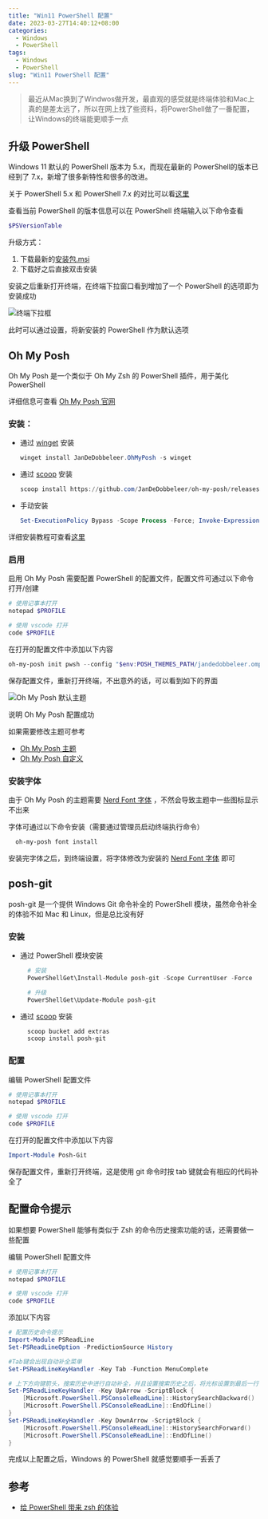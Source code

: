 ```yaml
---
title: "Win11 PowerShell 配置"
date: 2023-03-27T14:40:12+08:00
categories:
  - Windows
  - PowerShell
tags:
  - Windows
  - PowerShell
slug: "Win11 PowerShell 配置"
---
```


> 最近从Mac换到了Windwos做开发，最直观的感受就是终端体验和Mac上真的是差太远了，所以在网上找了些资料，将PowerShell做了一番配置，让Windows的终端能更顺手一点

## 升级 PowerShell

Windows 11 默认的 PowerShell 版本为 5.x，而现在最新的 PowerShell的版本已经到了 7.x，新增了很多新特性和很多的改进。

关于 PowerShell 5.x 和 PowerShell 7.x 的对比可以看[这里](https://learn.microsoft.com/zh-cn/powershell/scripting/whats-new/differences-from-windows-powershell)

查看当前 PowerShell 的版本信息可以在 PowerShell 终端输入以下命令查看

```powershell
$PSVersionTable
```

升级方式：

1. 下载最新的[安装包.msi](https://github.com/PowerShell/PowerShell/releases)
2. 下载好之后直接双击安装

安装之后重新打开终端，在终端下拉窗口看到增加了一个 PowerShell 的选项即为安装成功

![终端下拉框](img/windows/PowerShell/Win11-PowerShell-配置/终端下拉.png)

此时可以通过设置，将新安装的 PowerShell 作为默认选项

## Oh My Posh

Oh My Posh 是一个类似于 Oh My Zsh 的 PowerShell 插件，用于美化 PowerShell

详细信息可查看 [Oh My Posh 官网](https://ohmyposh.dev/)

### 安装：

- 通过 [winget](https://learn.microsoft.com/zh-cn/windows/package-manager/winget/) 安装
  
  ```powershell
  winget install JanDeDobbeleer.OhMyPosh -s winget
  ```

- 通过 [scoop](https://scoop.sh/) 安装
  
  ```powershell
  scoop install https://github.com/JanDeDobbeleer/oh-my-posh/releases/latest/download/oh-my-posh.json
  ```

- 手动安装
 
  ```powershell
  Set-ExecutionPolicy Bypass -Scope Process -Force; Invoke-Expression ((New-Object System.Net.WebClient).DownloadString('https://ohmyposh.dev/install.ps1'))
  ```

详细安装教程可查看[这里](https://ohmyposh.dev/docs/installation/windows)

### 启用

启用 Oh My Posh 需要配置 PowerShell 的配置文件，配置文件可通过以下命令打开/创建

```powershell
# 使用记事本打开
notepad $PROFILE

# 使用 vscode 打开
code $PROFILE
```
在打开的配置文件中添加以下内容

```powershell
oh-my-posh init pwsh --config "$env:POSH_THEMES_PATH/jandedobbeleer.omp.json" | Invoke-Expression
```
保存配置文件，重新打开终端，不出意外的话，可以看到如下的界面

![Oh My Posh 默认主题](img/windows/PowerShell/Win11-PowerShell-配置/OhMyPosh默认主题.png)

说明 Oh My Posh 配置成功

如果需要修改主题可参考

- [Oh My Posh 主题](https://ohmyposh.dev/docs/themes)
- [Oh My Posh 自定义](https://ohmyposh.dev/docs/installation/customize)

### 安装字体

由于 Oh My Posh 的主题需要 [Nerd Font 字体](https://www.nerdfonts.com/) ，不然会导致主题中一些图标显示不出来

字体可通过以下命令安装（需要通过管理员启动终端执行命令）

```powershell
  oh-my-posh font install
```

安装完字体之后，到终端设置，将字体修改为安装的 [Nerd Font 字体](https://www.nerdfonts.com/) 即可

## posh-git

posh-git 是一个提供 Windows Git 命令补全的 PowerShell 模块，虽然命令补全的体验不如 Mac 和 Linux，但是总比没有好

### 安装

- 通过 PowerShell 模块安装
  
  ```powershell
    # 安装
    PowerShellGet\Install-Module posh-git -Scope CurrentUser -Force

    # 升级
    PowerShellGet\Update-Module posh-git
  ```

- 通过 [scoop](https://scoop.sh/) 安装
  
  ```powershell
    scoop bucket add extras
    scoop install posh-git
  ```

### 配置

编辑 PowerShell 配置文件

```powershell
# 使用记事本打开
notepad $PROFILE

# 使用 vscode 打开
code $PROFILE
```
在打开的配置文件中添加以下内容

```powershell
Import-Module Posh-Git
```
保存配置文件，重新打开终端，这是使用 git 命令时按 tab 键就会有相应的代码补全了

## 配置命令提示

如果想要 PowerShell 能够有类似于 Zsh 的命令历史搜索功能的话，还需要做一些配置

编辑 PowerShell 配置文件

```powershell
# 使用记事本打开
notepad $PROFILE

# 使用 vscode 打开
code $PROFILE
```

添加以下内容

```powershell
# 配置历史命令提示
Import-Module PSReadLine
Set-PSReadLineOption -PredictionSource History

#Tab键会出现自动补全菜单
Set-PSReadLineKeyHandler -Key Tab -Function MenuComplete 

# 上下方向键箭头，搜索历史中进行自动补全，并且设置搜索历史之后，将光标设置到最后一行
Set-PSReadLineKeyHandler -Key UpArrow -ScriptBlock {
    [Microsoft.PowerShell.PSConsoleReadLine]::HistorySearchBackward()
    [Microsoft.PowerShell.PSConsoleReadLine]::EndOfLine()
}
Set-PSReadLineKeyHandler -Key DownArrow -ScriptBlock {
    [Microsoft.PowerShell.PSConsoleReadLine]::HistorySearchForward()
    [Microsoft.PowerShell.PSConsoleReadLine]::EndOfLine()
}
```

完成以上配置之后，Windows 的 PowerShell 就感觉要顺手一丢丢了

## 参考

- [给 PowerShell 带来 zsh 的体验](https://zhuanlan.zhihu.com/p/137251716)






